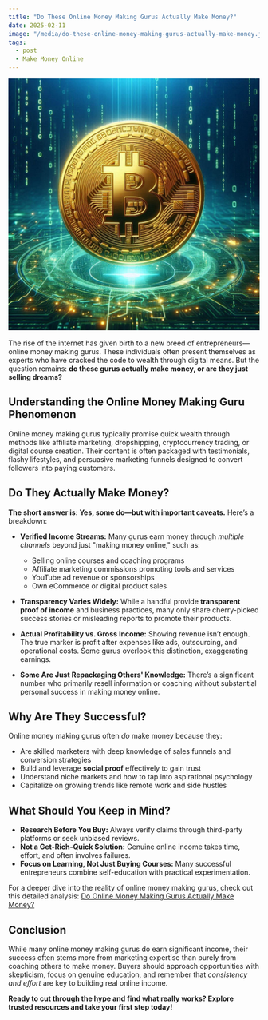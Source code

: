 ```yaml
---
title: "Do These Online Money Making Gurus Actually Make Money?"
date: 2025-02-11
image: "/media/do-these-online-money-making-gurus-actually-make-money.jpg"
tags:
  - post
  - Make Money Online
---
```


![Do These Online Money Making Gurus Actually Make Money?](/media/do-these-online-money-making-gurus-actually-make-money.jpg)

The rise of the internet has given birth to a new breed of entrepreneurs—online money making gurus. These individuals often present themselves as experts who have cracked the code to wealth through digital means. But the question remains: **do these gurus actually make money, or are they just selling dreams?**

## Understanding the Online Money Making Guru Phenomenon

Online money making gurus typically promise quick wealth through methods like affiliate marketing, dropshipping, cryptocurrency trading, or digital course creation. Their content is often packaged with testimonials, flashy lifestyles, and persuasive marketing funnels designed to convert followers into paying customers.

## Do They Actually Make Money?

**The short answer is: Yes, some do—but with important caveats.** Here’s a breakdown:

- **Verified Income Streams:** Many gurus earn money through *multiple channels* beyond just "making money online," such as:
  - Selling online courses and coaching programs
  - Affiliate marketing commissions promoting tools and services
  - YouTube ad revenue or sponsorships
  - Own eCommerce or digital product sales

- **Transparency Varies Widely:** While a handful provide **transparent proof of income** and business practices, many only share cherry-picked success stories or misleading reports to promote their products.

- **Actual Profitability vs. Gross Income:** Showing revenue isn’t enough. The true marker is profit after expenses like ads, outsourcing, and operational costs. Some gurus overlook this distinction, exaggerating earnings.

- **Some Are Just Repackaging Others' Knowledge:** There’s a significant number who primarily resell information or coaching without substantial personal success in making money online.

## Why Are They Successful?

Online money making gurus often *do* make money because they:

- Are skilled marketers with deep knowledge of sales funnels and conversion strategies
- Build and leverage **social proof** effectively to gain trust
- Understand niche markets and how to tap into aspirational psychology
- Capitalize on growing trends like remote work and side hustles

## What Should You Keep in Mind?

- **Research Before You Buy:** Always verify claims through third-party platforms or seek unbiased reviews.
- **Not a Get-Rich-Quick Solution:** Genuine online income takes time, effort, and often involves failures.
- **Focus on Learning, Not Just Buying Courses:** Many successful entrepreneurs combine self-education with practical experimentation.

For a deeper dive into the reality of online money making gurus, check out this detailed analysis: [Do Online Money Making Gurus Actually Make Money?](https://supertotallyawesome.com/posts/make-money-online-gurus/)

## Conclusion

While many online money making gurus do earn significant income, their success often stems more from marketing expertise than purely from coaching others to make money. Buyers should approach opportunities with skepticism, focus on genuine education, and remember that *consistency and effort* are key to building real online income.

**Ready to cut through the hype and find what really works? Explore trusted resources and take your first step today!**
